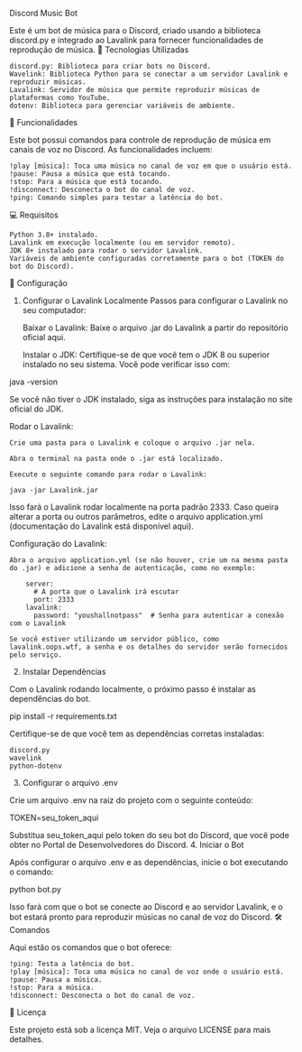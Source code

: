 Discord Music Bot

Este é um bot de música para o Discord, criado usando a biblioteca discord.py e integrado ao Lavalink para fornecer funcionalidades de reprodução de música.
🚀 Tecnologias Utilizadas

    discord.py: Biblioteca para criar bots no Discord.
    Wavelink: Biblioteca Python para se conectar a um servidor Lavalink e reproduzir músicas.
    Lavalink: Servidor de música que permite reproduzir músicas de plataformas como YouTube.
    dotenv: Biblioteca para gerenciar variáveis de ambiente.

🔧 Funcionalidades

Este bot possui comandos para controle de reprodução de música em canais de voz no Discord. As funcionalidades incluem:

    !play [música]: Toca uma música no canal de voz em que o usuário está.
    !pause: Pausa a música que está tocando.
    !stop: Para a música que está tocando.
    !disconnect: Desconecta o bot do canal de voz.
    !ping: Comando simples para testar a latência do bot.

💻 Requisitos

    Python 3.8+ instalado.
    Lavalink em execução localmente (ou em servidor remoto).
    JDK 8+ instalado para rodar o servidor Lavalink.
    Variáveis de ambiente configuradas corretamente para o bot (TOKEN do bot do Discord).

🔑 Configuração
1. Configurar o Lavalink Localmente
Passos para configurar o Lavalink no seu computador:

    Baixar o Lavalink:
    Baixe o arquivo .jar do Lavalink a partir do repositório oficial aqui.

    Instalar o JDK:
    Certifique-se de que você tem o JDK 8 ou superior instalado no seu sistema. Você pode verificar isso com:

java -version

Se você não tiver o JDK instalado, siga as instruções para instalação no site oficial do JDK.

Rodar o Lavalink:

    Crie uma pasta para o Lavalink e coloque o arquivo .jar nela.

    Abra o terminal na pasta onde o .jar está localizado.

    Execute o seguinte comando para rodar o Lavalink:

    java -jar Lavalink.jar

Isso fará o Lavalink rodar localmente na porta padrão 2333. Caso queira alterar a porta ou outros parâmetros, edite o arquivo application.yml (documentação do Lavalink está disponível aqui).

Configuração do Lavalink:

    Abra o arquivo application.yml (se não houver, crie um na mesma pasta do .jar) e adicione a senha de autenticação, como no exemplo:

        server:
          # A porta que o Lavalink irá escutar
          port: 2333
        lavalink:
          password: "youshallnotpass"  # Senha para autenticar a conexão com o Lavalink

    Se você estiver utilizando um servidor público, como lavalink.oops.wtf, a senha e os detalhes do servidor serão fornecidos pelo serviço.

2. Instalar Dependências

Com o Lavalink rodando localmente, o próximo passo é instalar as dependências do bot.

pip install -r requirements.txt

Certifique-se de que você tem as dependências corretas instaladas:

    discord.py
    wavelink
    python-dotenv

3. Configurar o arquivo .env

Crie um arquivo .env na raiz do projeto com o seguinte conteúdo:

TOKEN=seu_token_aqui

Substitua seu_token_aqui pelo token do seu bot do Discord, que você pode obter no Portal de Desenvolvedores do Discord.
4. Iniciar o Bot

Após configurar o arquivo .env e as dependências, inicie o bot executando o comando:

python bot.py

Isso fará com que o bot se conecte ao Discord e ao servidor Lavalink, e o bot estará pronto para reproduzir músicas no canal de voz do Discord.
🛠️ Comandos

Aqui estão os comandos que o bot oferece:

    !ping: Testa a latência do bot.
    !play [música]: Toca uma música no canal de voz onde o usuário está.
    !pause: Pausa a música.
    !stop: Para a música.
    !disconnect: Desconecta o bot do canal de voz.

📄 Licença

Este projeto está sob a licença MIT. Veja o arquivo LICENSE para mais detalhes.